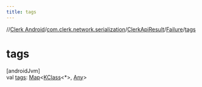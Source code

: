```yaml
---
title: tags
---
```

//[Clerk Android](../../../../index.html)/[com.clerk.network.serialization](../../index.html)/[ClerkApiResult](../index.html)/[Failure](index.html)/[tags](tags.html)



# tags



[androidJvm]\
val [tags](tags.html): [Map](https://kotlinlang.org/api/latest/jvm/stdlib/kotlin-stdlib/kotlin.collections/-map/index.html)&lt;[KClass](https://kotlinlang.org/api/latest/jvm/stdlib/kotlin-stdlib/kotlin.reflect/-k-class/index.html)&lt;*&gt;, [Any](https://kotlinlang.org/api/latest/jvm/stdlib/kotlin-stdlib/kotlin/-any/index.html)&gt;




